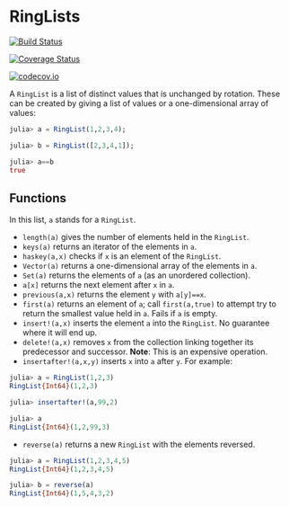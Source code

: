 # RingLists


[![Build Status](https://travis-ci.org/scheinerman/RingLists.jl.svg?branch=master)](https://travis-ci.org/scheinerman/RingLists.jl)

[![Coverage Status](https://coveralls.io/repos/scheinerman/RingLists.jl/badge.svg?branch=master&service=github)](https://coveralls.io/github/scheinerman/RingLists.jl?branch=master)

[![codecov.io](http://codecov.io/github/scheinerman/RingLists.jl/coverage.svg?branch=master)](http://codecov.io/github/scheinerman/RingLists.jl?branch=master)

A `RingList` is a list of distinct values that is
unchanged by rotation. These can be created by giving a list of values
or a one-dimensional array of values:
```julia
julia> a = RingList(1,2,3,4);

julia> b = RingList([2,3,4,1]);

julia> a==b
true
```

## Functions

In this list, `a` stands for a `RingList`.

* `length(a)` gives the number of elements held in the `RingList`.
* `keys(a)` returns an iterator of the elements in `a`.
* `haskey(a,x)` checks if `x` is an element of the `RingList`.
* `Vector(a)` returns a one-dimensional array of
the elements in `a`.
* `Set(a)` returns the elements of `a` (as an unordered collection).
* `a[x]` returns the next element after `x` in `a`.
* `previous(a,x)` returns the element `y` with `a[y]==x`.
* `first(a)` returns an element of `a`; call `first(a,true)` to attempt try to
return the smallest value held in `a`. Fails if `a` is empty.
* `insert!(a,x)` inserts the element `a` into the `RingList`. No guarantee where it will end up.
* `delete!(a,x)` removes `x` from the collection linking together its
predecessor and successor. **Note**: This is an expensive operation.
* `insertafter!(a,x,y)` inserts `x` into `a` after `y`. For example:

```julia
julia> a = RingList(1,2,3)
RingList{Int64}(1,2,3)

julia> insertafter!(a,99,2)

julia> a
RingList{Int64}(1,2,99,3)
```

* `reverse(a)` returns a new `RingList` with the elements reversed.

```julia
julia> a = RingList(1,2,3,4,5)
RingList{Int64}(1,2,3,4,5)

julia> b = reverse(a)
RingList{Int64}(1,5,4,3,2)
```

